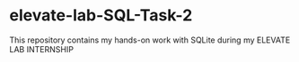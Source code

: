 # elevate-lab-SQL-Task-2
This repository contains my hands-on work with SQLite during my ELEVATE LAB INTERNSHIP
